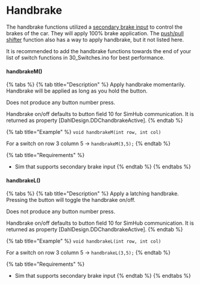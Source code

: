 # Handbrake

The handbrake functions utilized a [secondary brake input](./) to control the brakes of the car. They will apply 100% brake application. The [push/pull shifter](../pedals-and-paddles/pushbutton.md#pushpull) function also has a way to apply handbrake, but it not listed here.&#x20;

It is recommended to add the handbrake functions towards the end of your list of switch functions in 30\_Switches.ino for best performance.&#x20;

#### handbrakeM()

{% tabs %}
{% tab title="Description" %}
Apply handbrake momentarily. Handbrake will be applied as long as you hold the button.

Does not produce any button number press.

Handbrake on/off defaults to button field 10 for SimHub communication. It is returned as property \[DahlDesign.DDChandbrakeActive].&#x20;
{% endtab %}

{% tab title="Example" %}
`void handbrakeM(int row, int col)`

For a switch on row 3 column 5 -> `handbrakeM(3,5);`
{% endtab %}

{% tab title="Requirements" %}
* Sim that supports secondary brake input
{% endtab %}
{% endtabs %}

#### handbrakeL()

{% tabs %}
{% tab title="Description" %}
Apply a latching handbrake. Pressing the button will toggle the handbrake on/off.&#x20;

Does not produce any button number press.

Handbrake on/off defaults to button field 10 for SimHub communication. It is returned as property \[DahlDesign.DDChandbrakeActive].&#x20;
{% endtab %}

{% tab title="Example" %}
`void handbrakeL(int row, int col)`

For a switch on row 3 column 5 -> `handbrakeL(3,5);`
{% endtab %}

{% tab title="Requirements" %}
* Sim that supports secondary brake input
{% endtab %}
{% endtabs %}
